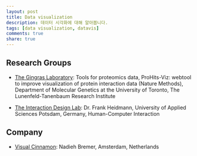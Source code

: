 ```yaml
---
layout: post
title: Data visualization
description: 데이터 시각화에 대해 알아봅니다.
tags: [data visualization, datavis]
comments: true
share: true
---
```



Research Groups
-----

* [The Gingras Laboratory](http://gingraslab.lunenfeld.ca/index.php): Tools for proteomics data, ProHits-Viz: webtool to improve visualization of protein interaction data (Nature Methods), Department of Molecular Genetics at the University of Toronto, The Lunenfeld-Tanenbaum Research Institute

* [The Interaction Design Lab](https://idl.fh-potsdam.de/people/frank-heidmann/): Dr. Frank Heidmann, University of Applied Sciences Potsdam, Germany, Human-Computer Interaction


Company
-----

* [Visual Cinnamon](https://www.visualcinnamon.com/): Nadieh Bremer, Amsterdam, Netherlands
